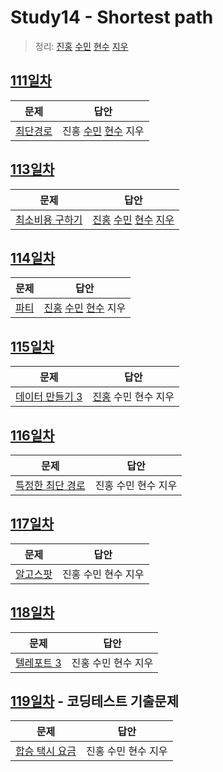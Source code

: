 # Study14 - Shortest path

> 정리: [진홍](self_study/kjh.md) [수민](self_study/ysm.md) [현수](self_study/hhs.md) [지우](self_study/sjw.md)

## [111일차](Day111)

| 문제                                             | 답안                                                      |
| ------------------------------------------------ | --------------------------------------------------------- |
| [최단경로](https://www.acmicpc.net/problem/1753) | 진홍 [수민](Day111/ysmC.cpp) [현수](Day111/hhs.java) 지우 |

## [113일차](Day113)

| 문제                                                    | 답안                                                                                          |
| ------------------------------------------------------- | --------------------------------------------------------------------------------------------- |
| [최소비용 구하기](https://www.acmicpc.net/problem/1916) | [진홍](Day113/kjh.kt) [수민](Day113/ysmC.cpp) [현수](Day113/hhs.java) [지우](Day113/sjw.java) |

## [114일차](Day114)

| 문제                                         | 답안                                 |
| -------------------------------------------- | ------------------------------------ |
| [파티](https://www.acmicpc.net/problem/1238) | [진홍](Day114/kjh.kt) [수민](Day114/ysmC.cpp) [현수](Day114/hhs.java) 지우 |

## [115일차](Day115)

| 문제                                                    | 답안                                 |
| ------------------------------------------------------- | ------------------------------------ |
| [데이터 만들기 3](https://www.acmicpc.net/problem/7142) | [진홍](Day115/kjh.kt) 수민 현수 지우 |

## [116일차](Day116)

| 문제                 | 답안                |
| -------------------- | ------------------- |
| [특정한 최단 경로](https://www.acmicpc.net/problem/1504) | 진홍 수민 현수 지우 |

## [117일차](Day117)

| 문제                 | 답안                |
| -------------------- | ------------------- |
| [알고스팟](https://www.acmicpc.net/problem/1261) | 진홍 수민 현수 지우 |

## [118일차](Day118)

| 문제                 | 답안                |
| -------------------- | ------------------- |
| [텔레포트 3](https://www.acmicpc.net/problem/12908) | 진홍 수민 현수 지우 |

## [119일차](Day119) - 코딩테스트 기출문제

| 문제                 | 답안                |
| -------------------- | ------------------- |
| [합승 택시 요금](https://school.programmers.co.kr/learn/courses/30/lessons/72413) | 진홍 수민 현수 지우 |
